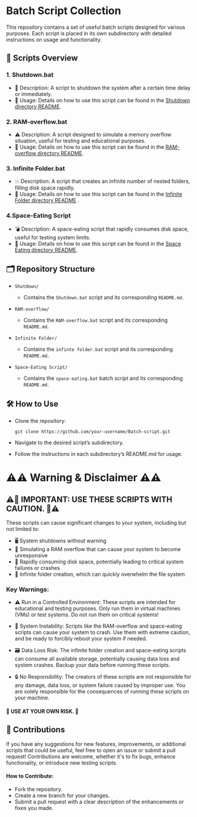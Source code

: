 # Batch Script Collection
This repository contains a set of useful batch scripts designed for various purposes. Each script is placed in its own subdirectory with detailed instructions on usage and functionality.

## 🚀 Scripts Overview
### 1. Shutdown.bat

- 🛑 Description: A script to shutdown the system after a certain time delay or immediately.
- 📄 Usage: Details on how to use this script can be found in the [Shutdown directory README](./Shutdown/README.md).


### 2. RAM-overflow.bat
- ⚠️ Description: A script designed to simulate a memory overflow situation, useful for testing and educational purposes.
- 📄 Usage: Details on how to use this script can be found in the [RAM-overflow directory README](./Ram-Overflow/README.md).

### 3. Infinite Folder.bat

- 💥 Description: A script that creates an infinite number of nested folders, filling disk space rapidly.
- 📄 Usage: Details on how to use this script can be found in the [Infinite Folder directory README](./Infinite%20Folder/README.md)
.

### 4.Space-Eating Script

- 💣 Description: A space-eating script that rapidly consumes disk space, useful for testing system limits.
- 📄 Usage: Details on how to use this script can be found in the [Space Eating directory README](./Space-Eater/README.md).

## 🗂️ Repository Structure

- `Shutdown/`

    - Contains the `Shutdown.bat` script and its corresponding `README.md`.

- `RAM-overflow/`

    - Contains the `RAM-overflow.bat` script and its corresponding `README.md`.

- `Infinite Folder/`

    - Contains the `infinte folder.bat` script and its corresponding `README.md`.

- `Space-Eating Script/`

    - Contains the `space-eating.bat` batch script and its corresponding `README.md`.

## 🛠️ How to Use
- Clone the repository:
  ```
  git clone https://github.com/your-username/Batch-script.git
  ```
- Navigate to the desired script’s subdirectory.

- Follow the instructions in each subdirectory’s README.md for usage.

#  ⚠️⚠️ Warning & Disclaimer ⚠️⚠️
## ⚠️🚨 IMPORTANT: USE THESE SCRIPTS WITH CAUTION. 🚨⚠️

These scripts can cause significant changes to your system, including but not limited to:

- 🖥️ System shutdowns without warning
- 🔄 Simulating a RAM overflow that can cause your system to become unresponsive
- 🧨 Rapidly consuming disk space, potentially leading to critical system failures or crashes
- 📁 Infinite folder creation, which can quickly overwhelm the file system
### Key Warnings:
- ⚠️ Run in a Controlled Environment: These scripts are intended for educational and testing purposes. Only run them in virtual machines (VMs) or test systems. Do not run them on critical systems!

- 🚫 System Instability: Scripts like the RAM-overflow and space-eating scripts can cause your system to crash. Use them with extreme caution, and be ready to forcibly reboot your system if needed.

-  🗃️ Data Loss Risk: The infinite folder creation and space-eating scripts can consume all available storage, potentially causing data loss and system crashes. Backup your data before running these scripts.

-  🔒 No Responsibility: The creators of these scripts are not responsible for any damage, data loss, or system failure caused by improper use. You are solely responsible for the consequences of running these scripts on your machine.

#### 🛑 USE AT YOUR OWN RISK. 🛑

## 🤝 Contributions
If you have any suggestions for new features, improvements, or additional scripts that could be useful, feel free to open an issue or submit a pull request! Contributions are welcome, whether it's to fix bugs, enhance functionality, or introduce new testing scripts.

#### How to Contribute:
- Fork the repository.
- Create a new branch for your changes.
- Submit a pull request with a clear description of the enhancements or fixes you made.
